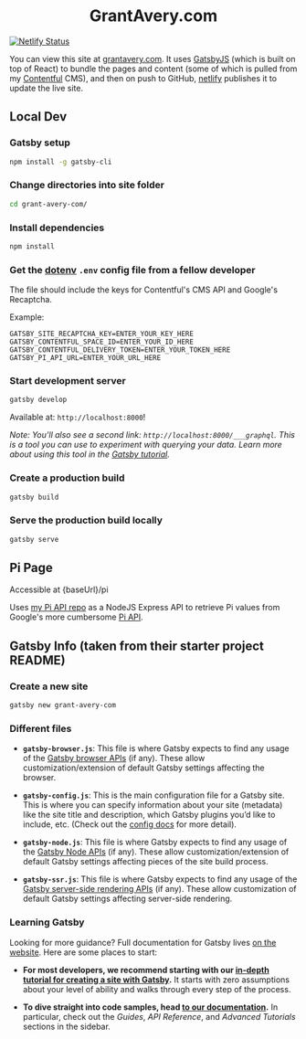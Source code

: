 <h1 align="center">
  GrantAvery.com
</h1>

[![Netlify Status](https://api.netlify.com/api/v1/badges/12aa2b03-e92c-4c42-a5fd-038f8d1dae58/deploy-status)](https://app.netlify.com/sites/grant-avery-com/deploys)

You can view this site at [grantavery.com](https://www.grantavery.com/). It uses [GatsbyJS](https://www.gatsbyjs.org/) (which is built on top of React) to bundle the pages and content (some of which is pulled from my [Contentful](https://www.contentful.com/) CMS), and then on push to GitHub, [netlify](https://www.netlify.com/) publishes it to update the live site.

## Local Dev

### Gatsby setup

```sh
npm install -g gatsby-cli
```

### Change directories into site folder

```sh
cd grant-avery-com/
```

### Install dependencies

```sh
npm install
```

### Get the [dotenv](https://www.npmjs.com/package/dotenv) `.env` config file from a fellow developer

The file should include the keys for Contentful's CMS API and Google's Recaptcha.

Example:
```
GATSBY_SITE_RECAPTCHA_KEY=ENTER_YOUR_KEY_HERE
GATSBY_CONTENTFUL_SPACE_ID=ENTER_YOUR_ID_HERE
GATSBY_CONTENTFUL_DELIVERY_TOKEN=ENTER_YOUR_TOKEN_HERE
GATSBY_PI_API_URL=ENTER_YOUR_URL_HERE
```

### Start development server

```sh
gatsby develop
```

Available at: `http://localhost:8000`!

*Note: You'll also see a second link: `http://localhost:8000/___graphql`. This is a tool you can use to experiment with querying your data. Learn more about using this tool in the [Gatsby tutorial](https://www.gatsbyjs.org/tutorial/part-five/#introducing-graphiql).*

### Create a production build

```sh
gatsby build
```

### Serve the production build locally

```sh
gatsby serve
```

## Pi Page

Accessible at {baseUrl}/pi

Uses [my Pi API repo](https://github.com/grantavery/pi-api) as a NodeJS Express API to retrieve Pi values from Google's more cumbersome [Pi API](https://pi.delivery/).

## Gatsby Info (taken from their starter project README)

### Create a new site

```sh
gatsby new grant-avery-com
```

### Different files

- **`gatsby-browser.js`**: This file is where Gatsby expects to find any usage of the [Gatsby browser APIs](https://www.gatsbyjs.org/docs/browser-apis/) (if any). These allow customization/extension of default Gatsby settings affecting the browser.

- **`gatsby-config.js`**: This is the main configuration file for a Gatsby site. This is where you can specify information about your site (metadata) like the site title and description, which Gatsby plugins you’d like to include, etc. (Check out the [config docs](https://www.gatsbyjs.org/docs/gatsby-config/) for more detail).

- **`gatsby-node.js`**: This file is where Gatsby expects to find any usage of the [Gatsby Node APIs](https://www.gatsbyjs.org/docs/node-apis/) (if any). These allow customization/extension of default Gatsby settings affecting pieces of the site build process.

- **`gatsby-ssr.js`**: This file is where Gatsby expects to find any usage of the [Gatsby server-side rendering APIs](https://www.gatsbyjs.org/docs/ssr-apis/) (if any). These allow customization of default Gatsby settings affecting server-side rendering.

### Learning Gatsby

Looking for more guidance? Full documentation for Gatsby lives [on the website](https://www.gatsbyjs.org/). Here are some places to start:

- **For most developers, we recommend starting with our [in-depth tutorial for creating a site with Gatsby](https://www.gatsbyjs.org/tutorial/).** It starts with zero assumptions about your level of ability and walks through every step of the process.

- **To dive straight into code samples, head [to our documentation](https://www.gatsbyjs.org/docs/).** In particular, check out the _Guides_, _API Reference_, and _Advanced Tutorials_ sections in the sidebar.
